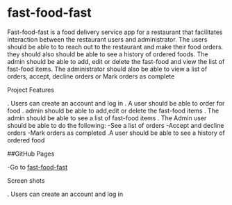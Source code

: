 # fast-food-fast
Fast-food-fast is a food delivery service app for a restaurant that facilitates  interaction between the restaurant users and administrator. The users should be able to  to reach out to the restaurant and make their food orders. they should also should be able to see a history of ordered foods.    The admin should be able to add, edit or delete the fast-food and  view the list of fast-food items. The administrator should also be able to view a list of orders, accept, decline orders or Mark orders as complete


Project Features

. Users can create an account and log in
. A user should be able to order for food
. admin should be able to add,edit or delete the fast-food items
. The admin should be able to see a list of fast-food items
. The Admin user should be able to do the following:
    -See a list of orders
    -Accept and decline orders
    -Mark orders as completed
.A user should be able to see a history of ordered food

##GitHub Pages

-Go to [fast-food-fast](https://nanfuka.github.io/fast-food-fast/UI/index.html)

Screen shots

. Users can create an account and log in


